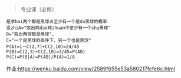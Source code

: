 > 专业课（必修）
```
是求bai两个都是黑球占至少有一个是du黑球的概率
设zhiA="取出两dao球zhuan中至少有一个shu黑球"
B="取出两球都是黑球",
C="一个是黑球的条件下，另一个也是黑球"
P(A)=1－C(2,7)÷C(2,10)=24/45
P(B)=C(2,3)÷C(2,10)=3/45=P(AB)
P(C)=P(B|A)=P(AB)/P(A)=1/8
```


作业:https://wenku.baidu.com/view/2589f655e53a580217fcfe6c.html